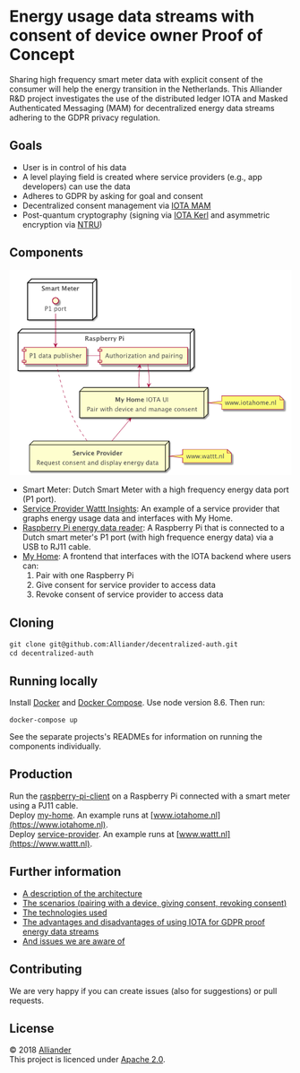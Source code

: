 # Energy usage data streams with consent of device owner Proof of Concept

Sharing high frequency smart meter data with explicit consent of the consumer will help the energy transition in the Netherlands. This Alliander R&D project investigates the use of the distributed ledger IOTA and Masked Authenticated Messaging (MAM) for decentralized energy data streams adhering to the GDPR privacy regulation.

## Goals

- User is in control of his data
- A level playing field is created where service providers (e.g., app developers) can use the data
- Adheres to GDPR by asking for goal and consent
- Decentralized consent management via [IOTA MAM](docs/technologies.md#iota-mam)
- Post-quantum cryptography (signing via [IOTA Kerl](docs/techologies.md#iota) and asymmetric encryption via [NTRU](docs/techologies.md#ntru))

## Components

![architecture overview](docs/assets/component-diagram-without-mam.png)

* Smart Meter: Dutch Smart Meter with a high frequency energy data port (P1 port).
* [Service Provider Wattt Insights](service-provider): An example of a service provider that graphs energy usage data and interfaces with My Home.
* [Raspberry Pi energy data reader](raspberry-pi-client): A Raspberry Pi that is connected to a Dutch smart meter's P1 port (with high frequence energy data) via a USB to RJ11 cable.
* [My Home](my-home): A frontend that interfaces with the IOTA backend where users can:
  1. Pair with one Raspberry Pi
  1. Give consent for service provider to access data
  1. Revoke consent of service provider to access data

## Cloning

```
git clone git@github.com:Alliander/decentralized-auth.git
cd decentralized-auth
```

## Running locally

Install [Docker](https://www.docker.com/community-edition) and [Docker Compose](https://docs.docker.com/compose/install). Use node version 8.6. Then run:

```
docker-compose up
```

See the separate projects's READMEs for information on running the components individually.

## Production

Run the [raspberry-pi-client](raspberry-pi-client) on a Raspberry Pi connected with a smart meter using a PJ11 cable.  
Deploy [my-home](my-home/backend). An example runs at [www.iotahome.nl](https://www.iotahome.nl).  
Deploy [service-provider](service-provider/backend). An example runs at [www.wattt.nl](https://www.wattt.nl).  

## Further information

- [A description of the architecture](docs/architecture.md)
- [The scenarios (pairing with a device, giving consent, revoking consent)](docs/scenarios.md)
- [The technologies used](docs/technologies.md)
- [The advantages and disadvantages of using IOTA for GDPR proof energy data streams](docs/advantages-and-disadvantages.md)
- [And issues we are aware of](docs/known-issues.md)

## Contributing

We are very happy if you can create issues (also for suggestions) or pull requests.

## License

© 2018 [Alliander](https://www.alliander.com)  
This project is licenced under [Apache 2.0](LICENCE).

